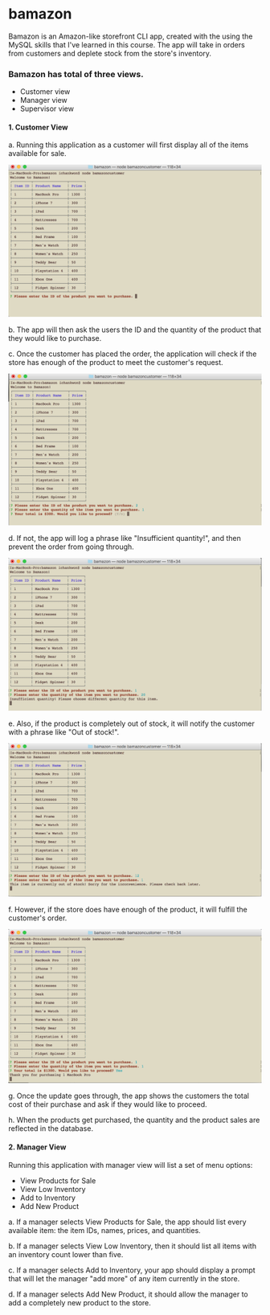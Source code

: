 # bamazon

Bamazon is an Amazon-like storefront CLI app, created with the using the MySQL skills that I've learned in this course. The app will take in orders from customers and deplete stock from the store's inventory. 

### Bamazon has total of three views.
* Customer view
* Manager view
* Supervisor view

#### 1. Customer View

a. Running this application as a customer will first display all of the items available for sale.

![Alt text](/images/customer_1.png?raw=true "Optional Title")

b. The app will then ask the users the ID and the quantity of the product that they would like to purchase.

c. Once the customer has placed the order, the application will check if the store has enough of the product to meet the customer's request.

![Alt text](/images/customer_2.png?raw=true "Optional Title")

d. If not, the app will log a phrase like "Insufficient quantity!", and then prevent the order from going through.

![Alt text](/images/customer_3.png?raw=true "Optional Title")

e. Also, if the product is completely out of stock, it will notify the customer with a phrase like "Out of stock!".

![Alt text](/images/customer_4.png?raw=true "Optional Title")

f. However, if the store does have enough of the product, it will fulfill the customer's order. 

![Alt text](/images/customer_5.png?raw=true "Optional Title")

g. Once the update goes through, the app shows the customers the total cost of their purchase and ask if they would like to proceed.

h. When the products get purchased, the quantity and the product sales are reflected in the database.

#### 2. Manager View

Running this application with manager view will list a set of menu options:

* View Products for Sale
* View Low Inventory
* Add to Inventory
* Add New Product

a. If a manager selects View Products for Sale, the app should list every available item: the item IDs, names, prices, and quantities.


b. If a manager selects View Low Inventory, then it should list all items with an inventory count lower than five.

c. If a manager selects Add to Inventory, your app should display a prompt that will let the manager "add more" of any item currently in the store.

d. If a manager selects Add New Product, it should allow the manager to add a completely new product to the store.
